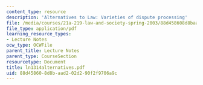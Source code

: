 ```yaml
---
content_type: resource
description: 'Alternatives to Law: Varieties of dispute processing'
file: /media/courses/21a-219-law-and-society-spring-2003/88d458608d8baad202d290f2f9706a9c_ln1314alternatives.pdf
file_type: application/pdf
learning_resource_types:
- Lecture Notes
ocw_type: OCWFile
parent_title: Lecture Notes
parent_type: CourseSection
resourcetype: Document
title: ln1314alternatives.pdf
uid: 88d45860-8d8b-aad2-02d2-90f2f9706a9c
---
```

